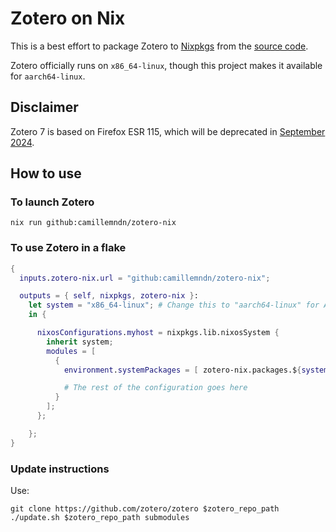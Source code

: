 # Zotero on Nix

This is a best effort to package Zotero to [Nixpkgs](https://github.com/NixOS/nixpkgs/) from the [source code](https://github.com/zotero/zotero/).

Zotero officially runs on `x86_64-linux`, though this project makes it available for `aarch64-linux`.

## Disclaimer

Zotero 7 is based on Firefox ESR 115, which will be deprecated in [September 2024](https://whattrainisitnow.com/calendar/).

## How to use

### To launch Zotero

```shell
nix run github:camillemndn/zotero-nix
```

### To use Zotero in a flake

```nix
{
  inputs.zotero-nix.url = "github:camillemndn/zotero-nix";

  outputs = { self, nixpkgs, zotero-nix }:
    let system = "x86_64-linux"; # Change this to "aarch64-linux" for ARM64 support
    in {

      nixosConfigurations.myhost = nixpkgs.lib.nixosSystem {
        inherit system;
        modules = [
          {
            environment.systemPackages = [ zotero-nix.packages.${system}.default ];

            # The rest of the configuration goes here
          }
        ];
      };

    };
}
```

### Update instructions

Use:

```shell
git clone https://github.com/zotero/zotero $zotero_repo_path
./update.sh $zotero_repo_path submodules
```
